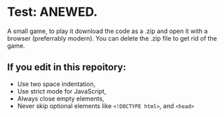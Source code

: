 # Test: ANEWED.
A small game, to play it download the code as a .zip and open it with a browser (preferrably modern). You can delete the .zip file to get rid of the game.
## If you edit in this repoitory:
* Use two space indentation,
* Use strict mode for JavaScript,
* Always close empty elements,
* Never skip optional elements like ```<!DOCTYPE html>```, and ```<head>```
